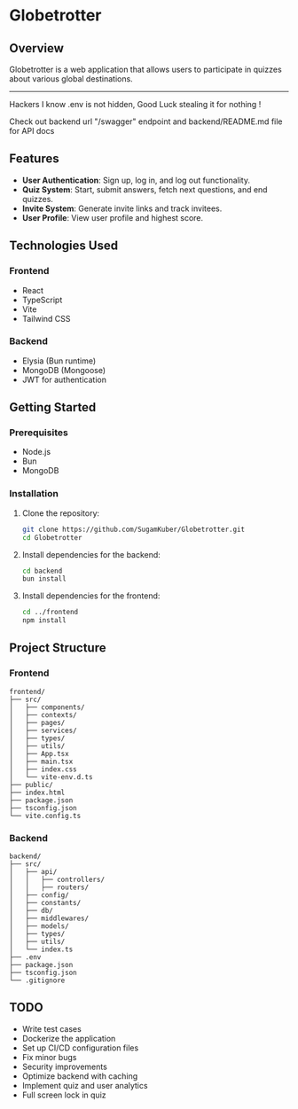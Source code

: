 # Globetrotter

## Overview

Globetrotter is a web application that allows users to participate in quizzes about various global destinations.

---
Hackers I know .env is not hidden, Good Luck stealing it for nothing !

Check out backend url "/swagger" endpoint and backend/README.md file for API docs

## Features

- **User Authentication**: Sign up, log in, and log out functionality.
- **Quiz System**: Start, submit answers, fetch next questions, and end quizzes.
- **Invite System**: Generate invite links and track invitees.
- **User Profile**: View user profile and highest score.

## Technologies Used

### Frontend

- React
- TypeScript
- Vite
- Tailwind CSS

### Backend

- Elysia (Bun runtime)
- MongoDB (Mongoose)
- JWT for authentication

## Getting Started

### Prerequisites

- Node.js
- Bun
- MongoDB

### Installation

1. Clone the repository:
    ```sh
    git clone https://github.com/SugamKuber/Globetrotter.git
    cd Globetrotter
    ```

2. Install dependencies for the backend:
    ```sh
    cd backend
    bun install
    ```

3. Install dependencies for the frontend:
    ```sh
    cd ../frontend
    npm install
    ```

## Project Structure

### Frontend

```
frontend/
├── src/
│   ├── components/
│   ├── contexts/
│   ├── pages/
│   ├── services/
│   ├── types/
│   ├── utils/
│   ├── App.tsx
│   ├── main.tsx
│   ├── index.css
│   └── vite-env.d.ts
├── public/
├── index.html
├── package.json
├── tsconfig.json
└── vite.config.ts
```

### Backend

```
backend/
├── src/
│   ├── api/
│   │   ├── controllers/
│   │   ├── routers/
│   ├── config/
│   ├── constants/
│   ├── db/
│   ├── middlewares/
│   ├── models/
│   ├── types/
│   ├── utils/
│   └── index.ts
├── .env
├── package.json
├── tsconfig.json
└── .gitignore
```

## TODO

- Write test cases
- Dockerize the application
- Set up CI/CD configuration files
- Fix minor bugs
- Security improvements
- Optimize backend with caching
- Implement quiz and user analytics
- Full screen lock in quiz